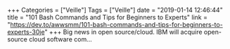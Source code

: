 +++
Categories = ["Veille"]
Tags = ["Veille"]
date = "2019-01-14 12:46:44"
title = "101 Bash Commands and Tips for Beginners to Experts"
link = "https://dev.to/awwsmm/101-bash-commands-and-tips-for-beginners-to-experts-30je"
+++
Big news in open source/cloud. IBM will acquire open-source cloud software com...